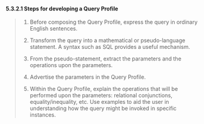#### 5.3.2.1 Steps for developing a Query Profile

> 1) Before composing the Query Profile, express the query in ordinary English sentences.
>
> 2) Transform the query into a mathematical or pseudo-language statement. A syntax such as SQL provides a useful mechanism.
>
> 3) From the pseudo-statement, extract the parameters and the operations upon the parameters.
>
> 4) Advertise the parameters in the Query Profile.
>
> 5) Within the Query Profile, explain the operations that will be performed upon the parameters: relational conjunctions, equality/inequality, etc. Use examples to aid the user in understanding how the query might be invoked in specific instances.

